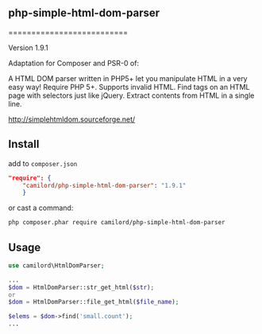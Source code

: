 ## php-simple-html-dom-parser
==========================

Version 1.9.1

Adaptation for Composer and PSR-0 of:

A HTML DOM parser written in PHP5+ let you manipulate HTML in a very easy way!
Require PHP 5+.
Supports invalid HTML.
Find tags on an HTML page with selectors just like jQuery.
Extract contents from HTML in a single line.

http://simplehtmldom.sourceforge.net/


Install
-------
add to `composer.json`
```json
"require": {
    "camilord/php-simple-html-dom-parser": "1.9.1"
    }
```

or cast a command:
```bash
php composer.phar require camilord/php-simple-html-dom-parser
```

Usage
-----

```php
use camilord\HtmlDomParser;

...
$dom = HtmlDomParser::str_get_html($str);
or 
$dom = HtmlDomParser::file_get_html($file_name);

$elems = $dom->find('small.count');
...

```
